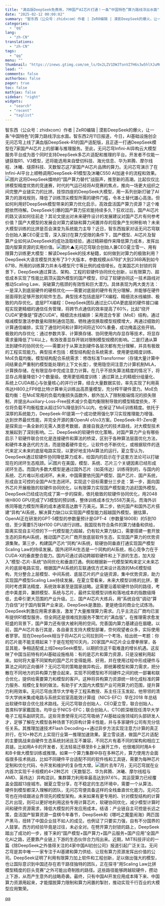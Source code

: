```yaml
---
title: "满血版DeepSeek免费用，7种国产AI芯片打通！一条“中国特色”算力路线浮出水面"
date: "2025-02-12 00:00:02"
summary: "智东西（公众号：zhidxcom）作者 | ZeR0编辑 | 漠影DeepSeek的爆火，让一条“中..."
categories:
  - "qq"
lang:
  - "zh-CN"
translations:
  - "zh-CN"
tags:
  - "qq"
menu: ""
thumbnail: "https://inews.gtimg.com/om_ls/Ox2LZV1DWJTonVZ7H6s3w5hlXJuMm4aDT5dStoEb7cbacAA_640360/0"
lead: ""
comments: false
authorbox: false
pager: true
toc: false
mathjax: false
sidebar: "right"
widgets:
  - "search"
  - "recent"
  - "taglist"
---
```


智东西（公众号：zhidxcom）作者 | ZeR0编辑 | 漠影DeepSeek的爆火，让一条“中国特色”的算力路线浮出水面。智东西2月11日报道，今日，AI基础设施创企无问芯穹上线了满血版DeepSeek-R1的国产适配版，且正逐一打通DeepSeek模型在7家国产AI芯片上的部署与推理服务。至此，无问芯穹Infini-AI异构云大模型服务平台成为首个同时支持DeepSeek多芯片适配和推理的平台。开发者不仅能一键获取R1、V3模型，还将能选用来自壁仞科技、海光信息、华为昇腾、摩尔线程、沐曦、燧原科技、天数智芯这7家国产AI芯片品牌的算力。无问芯穹演示了在Infini-AI平台上顺畅调用DeepSeek-R1模型及沐曦C550 AI加速卡的流程和效果。![图片](https://inews.gtimg.com/om_bt/GKcXakjrE6fbWMsvoP2nSowfVOGXcdBE-CnsytnE08EsUAA/0)这将DeepSeek擂响的“国产算力替代”战鼓声，推至新的高潮。比起仅仅比拼模型精度优势的竞速赛，时代的气运已经将AI竞赛的焦点，推向一场更大组织之间完整产业链实力的比拼。技惊四座的DeepSeek大模型，用一系列创新打破了AI算力的游戏规则，降低了训练顶尖模型所需的硬件门槛，令本土替代雄心高涨。但如何利用好DeepSeek模型带来的算力优化启示，高效盘活国产算力资源？这个难题依然待解。DeepSeek引爆的国产算力狂欢能持续多久？狂欢过后，国产AI芯片的路又该如何往前走？其论文提出对未来硬件设计的发展建议对国产芯片有何参考价值？国产大模型的发展会对算力紧缺和算力闲置并存的现象产生何种影响？未来大模型训练的比拼是否会演变为系统能力主导？近日，智东西独家对话无问芯穹联合创始人兼CEO夏立雪，深入探讨在算力受限的条件下，国产模型、AI芯片及智算产业如何从DeepSeek的成功汲取经验，通过精耕细作来降低算力成本，发挥出国内智算资源的实用价值。![图片](https://inews.gtimg.com/om_bt/O1j0EvWjGoNBzESEbQ4F0gxy0LJcUte6NurieEJEkG7dMAA/641)▲无问芯穹联合创始人兼CEO夏立雪一、用有限算力训练更大模型：解读DeepSeek的技术秘籍，如何做到对算力的极致利用？DeepSeek大语言模型共发布了3个大版本，参数规模从67B扩大到236B再到如今671B，所用的训练算力并未与模型尺寸等比例的成倍增长。在美国芯⽚封锁的背景下，DeepSeek通过算法、架构、⼯程的软硬件协同优化创新，以有限算⼒、超低成本实现了性能比肩顶尖国外模型的国产模型，印证了软硬协同这一技术路线对推动Scaling Law、突破算⼒瓶颈的有效性和巨⼤潜力。具体表现为两大类方法：一是深⼊到底层硬件的硬核优化——需要对底层的硬件有充分理解，并能够在硬件层⾯得到⾜够开放的软件⽣态。典型技术包括底层PTX编程、精细流⽔线编排、极致的内存优化。底层PTX编程：DeepSeek团队通过⽐CUDA更底层的硬件接⼝编程实现更精细的通信任务管理，将跨节点通信的效率提⾼了60%，比起“绕开CUDA”更像是“穿透CUDA”。精细流水线编排：采⽤混合专家（MoE）结构，通过缩减模型激活参数量和限制通信范围，牺牲通信换取模型规模增⼤，再通过细致的计算通信编排，实现了通信时间和计算时间将近100%重叠，成功掩盖这些开销。极致的内存优化：通过参数共享、计算换存储、协同使⽤内存显存等技术，将显存需求量降低了1/4以上，有效改善显存开销对限制模型规模的影响。二是打通从算法到硬件的协同优化——需要对于从算法到硬件各层次都有充分理解，并具有极致的⼯程实现能⼒。典型技术包括：模型结构配合系统需求、使⽤更低精度训练、MoE负载均衡。模型结构配合系统需求：修改标准Transformer（存储⼤量计算中间结果会严重制约模型能处理的上下⽂⻓度），使⽤隐空间注意⼒计算机制MLA，计算换存储，在有限显存中完成注意⼒计算。在⼏乎不损失算法精度的情况下，将显存占⽤量降低1-2个数量级。使⽤更低精度训练：通过算法上的精细分组量化、系统上CUDA核⼼与张量核⼼的并⾏计算，结合⼤量数据实验，率先实现了利用英伟达H800上FP8低⽐特计算单元训练出⾼质量模型，充分榨⼲硬件潜⼒。MoE负载均衡：在MoE常⽤的负载均衡损失函数外，额外加⼊了限制极端情况的损失限制，并提出Auxiliary-Loss-Free技术减少负载均衡限制导致的模型精度损失，不仅将负载不均衡程度从超过50%降低到5%以内，也保证了MoE训练精度。依托于深厚的系统能力，DeepSeek-R1是第⼀个成功使⽤强化学习实现推理能⼒增强、达到世界最优性能，并完全开源的类OpenAI o1/o3⽅案。DeepSeek-R1-Zero更是探索出一条全新的无需人类思考数据，直接自我迭代的技术路线，对大模型技术发展起到了深刻影响。二、DeepSeek的软硬件优化策略，对国产算力产业有哪些启示？软硬件联合优化是连接硬件和算法的桥梁，区别于各种算法层面优化方法，和硬件本身迭代的方法，而是随着硬件变化，让软件也不断优化，或根据软件的迭代来定义未来的底层电路实现，以更好地⽀持AI算法的运⾏。夏立雪认为，DeepSeek通过软硬件协同降低算⼒成本，给国内的启⽰在于这套⽅法论可以打破现在的闭环⽣态瓶颈。![图片](https://inews.gtimg.com/om_bt/O-bjsEL3LWjKP4MDYloPgz2XI8dH_GyRMM8LJDC2QUjX0AA/641)在美国，模型、系统、芯片三个关键因素已经形成闭环生态。而国内多数大模型是通过国外芯⽚（如英伟达）训练得到的，与国内的系统、芯⽚难以形成闭环。未来，中国需要依托国产模型、国产芯⽚、国产系统，形成⾃主可控的全国产AI⽣态闭环。实现这个⽬标需要分三步⾛：第⼀步，⾯向国外芯⽚开展极致的软硬件协同优化，以有限算⼒实现国产模型能⼒追赶国外模型。DeepSeek已经成功完成了第⼀步的探索，依托极致的软硬件协同优化，⽤2048块H800 GPU完成了V3模型的预训练，整体训练成本仅为558万美元。而海外训练同等能⼒模型所需的成本通常⾼达数千万美元。第⼆步，依托国产和国外芯⽚搭建“异构”AI系统，解决算⼒缺⼝以实现国产模型能⼒超越国外模型。据估算，OpenAI正在研发的GPT-5模型的参数量预计是GPT-4（参数量1800B）的5到10倍，⾄少需要5万块H100 GPU进⾏训练。我国现有符合条件的算力储备和供给，距离实现自主可控的下一代模型能力超越，仍有较大算力缺口，需要搭建⼀套开放⽣态的异构AI系统，推动国产芯⽚⼚商开放底层软件⽣态，实现国产算⼒的优势资源集聚。第三步，构建国产芯⽚“同构”AI系统，软硬协同垂直打通实现国产模型Scaling Law的持续发展。国外闭环AI⽣态是⼀个同构的AI系统，核⼼竞争⼒在于CUDA-X的垂直整合能⼒。国内可通过调动跨越软硬件和上下游的⽣态，加⼤投⼊“模型-芯⽚-系统”协同优化和垂直打通。例如根据新⼀代模型架构来定义未来芯⽚的底层电路实现，根据国产AI系统的互联通信⽅式来设计⾼效的MoE模型结构，充分整合上层模型、中间系统、底层芯⽚的产业链资源，集中优势资源，助⼒实现国产模型Scaling Law持续发展。在夏立雪看来，未来大模型训练的比拼，要同时考虑算法精度、系统效率甚⾄是国家战略。这需要沿着软硬件协同的路径，考虑中美差异，兼顾模型、系统与芯⽚，最终实现模型训练和落地成本的指数级降低，去牵引更⼤范围的产业升级。三、国产AI芯片大练兵，用“系统自信”调动“算力自信”对于国内智算产业来说，DeepSeek是激励，更是绝佳的商业化试炼场。DeepSeek刺激应用需求暴涨，激发了大量推理算力需求。几乎主流云厂商均已宣布提供R1模型服务，但全网还是很难找到服务不繁忙的“满血版”。在推理需求愈发旺盛的背景下，国产算力还有很大被利用的空间。完善国内算⼒基建迫在眉睫。以前，国产AI芯片各行其是，各自豪言支持大模型部署，奈何观望者众多，实际使用者寥寥。现在DeepSeek相当于将AI芯片公司拉到同一个考场，给出统一考题：你的芯片能不能支楞起来？于是在短短10天内，20家国产AI芯片企业摩拳擦掌，各显其能，争相适配或上线DeepSeek模型，以期抓住这千载难逢的增长机遇。这反映了中国当前特有的AI基础设施格局：有的是芯片和算力资源，只是没被利用起来。如何将大量不同架构的国产芯片变得能用、好用，并在使用过程中形成硬件与算法之间的正向循环？无问芯穹的策略是做异构云，即统筹模型和算力需求，把分散在不同地方的异构算力整合起来，实现不同模型和不同硬件之间的统⼀部署和联合优化，提供给需要算⼒和模型的客⼾。这种将异构算力资源统一转化成标准的算力服务、规模化复制的做法，有助于扩⼤国内⼤模型产业可⽤算⼒的范围，提升算⼒利⽤效率。无问芯穹由清华大学电子工程系教授、系主任汪玉发起，他带领的清华大学纳米集成电路与系统实验室高能效计算组（NICS-EFC）早在2018 年总结出软硬件联合优化技术路线。无问芯穹联合创始人、CEO夏立雪，联合创始人、首席科学家戴国浩，均毕业于NICS-EFC；联合创始人、CTO颜深根现任清华大学电子工程系副研究员。这些背景使得无问芯穹吸纳了AI基础设施领域的头部研发人才，足够了解在⼤模型各种场景下的异构计算卡性能，并与多家硬件公司有充分信任关系。其推理加速技术Flash Decoding++通过异步⽅法实现注意⼒计算的真正并⾏，在10+种芯⽚上实现⾏业第⼀推理加速效果。夏立雪谈道，做国产芯⽚适配的主要挑战来自硬件⽣态系统封闭且互不兼容，不同芯⽚有着不同的架构和相应⼯具链。比如⽤A卡的开发者，⽆法轻易迁移⾄B卡上展开⼯作，也很难同时⽤A卡和B卡做⼤模型训练或推理。如果⼀个算⼒集群中存在多种芯⽚，算⼒使⽤⽅会⾯临很多技术挑战，⽐如不同硬件平台适配不同的软件栈和⼯具链，需要为每种芯⽚定制和优化代码，令开发和维护的复杂性⼤增。![图片](https://inews.gtimg.com/om_bt/OmYiwnaiK0lzQYgX5x_yvrIXUJEFq74HNyFDPsOM7NK74AA/641)去年7⽉，无问芯穹就在业内⾸次实现千卡规模的4+2种芯⽚（天数智芯、华为昇腾、沐曦、摩尔线程与AMD、英伟达）异构混训，集群算力利⽤率最⾼达到97.6%，其运营算力已经覆盖全国超13座城市。据夏立雪分享，在不稳定的生态环境中，需要一个从算法、硬件到模型都深入理解的团队，无问芯穹便具备这样的全栈垂直优化能力。无问芯穹也在持续跟进业界领先的模型架构，未来如果有更专⽤的、针对模型结构的计算芯⽚出现，则可以更好地利⽤这些专⽤计算芯⽚，软硬协同优化，减少模型计算时间和硬件资源需求，降低⼤模型的开发应⽤成本。结语：产业链⾃主可控是长远之策，盘活国产智算资源一盘棋今年春节，DeepSeek和《哪吒之魔童闹海》两匹国产黑马，扭转了中国企业技不如人的成见，也例证了只要实力强，自有不分国界的人鼓掌。西方的经验毕竟是过往，未必全对。在劈开算力封锁的路上，DeepSeek踏出了成功的一步，接下来的“国产模型+国产算⼒+国产云服务+国产应⽤”全国产化AI之路，还要靠产业链上下游的生态伙伴合力闯出来。近期，MIT科技评论的一篇《除DeepSeek之外值得关注的4家中国AI初创公司》报道引起广泛关注。无问芯穹是其中唯一一家专注于AI基建和算力供给、让现有算力资源发挥出价值的公司。DeepSeek证明了利用有限算力加上软件和工程创新，足以做出强大的模型，也让国际意识到中国还存在若干路径独特的团队，正在探寻“用Scaling Law比拼模型精度的巨头竞赛”之外可能出奇制胜的路径。这些路径能够跨越软硬件，攒动上下游，从而产生意外的战略奇袭。最终，只有中国AI开发应用成本降下来、中国算力资源用起来，才能摆脱算力限制和算力闲置的掣肘，推动实现千行百业的大模型应用繁荣。

[qq](https://new.qq.com/rain/a/20250212A0000I00)
